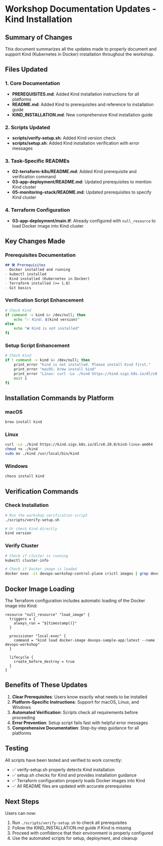 # Workshop Documentation Updates - Kind Installation

## Summary of Changes

This document summarizes all the updates made to properly document and support Kind (Kubernetes in Docker) installation throughout the workshop.

## Files Updated

### 1. Core Documentation
- **PREREQUISITES.md**: Added Kind installation instructions for all platforms
- **README.md**: Added Kind to prerequisites and reference to installation guide
- **KIND_INSTALLATION.md**: New comprehensive Kind installation guide

### 2. Scripts Updated
- **scripts/verify-setup.sh**: Added Kind version check
- **scripts/setup.sh**: Added Kind installation verification with error messages

### 3. Task-Specific READMEs
- **02-terraform-k8s/README.md**: Added Kind prerequisite and verification command
- **03-app-deployment/README.md**: Updated prerequisites to mention Kind cluster
- **05-monitoring-stack/README.md**: Updated prerequisites to specify Kind cluster

### 4. Terraform Configuration
- **03-app-deployment/main.tf**: Already configured with `null_resource` to load Docker image into Kind cluster

## Key Changes Made

### Prerequisites Documentation
```markdown
## 🛠️ Prerequisites
- Docker installed and running
- kubectl installed
- Kind installed (Kubernetes in Docker)
- Terraform installed (>= 1.0)
- Git basics
```

### Verification Script Enhancement
```bash
# Check Kind
if command -v kind &> /dev/null; then
    echo "✅ Kind: $(kind version)"
else
    echo "❌ Kind is not installed"
fi
```

### Setup Script Enhancement
```bash
# Check Kind
if ! command -v kind &> /dev/null; then
    print_error "Kind is not installed. Please install Kind first."
    print_error "macOS: brew install kind"
    print_error "Linux: curl -Lo ./kind https://kind.sigs.k8s.io/dl/v0.20.0/kind-linux-amd64 && chmod +x ./kind && sudo mv ./kind /usr/local/bin/kind"
    exit 1
fi
```

## Installation Commands by Platform

### macOS
```bash
brew install kind
```

### Linux
```bash
curl -Lo ./kind https://kind.sigs.k8s.io/dl/v0.20.0/kind-linux-amd64
chmod +x ./kind
sudo mv ./kind /usr/local/bin/kind
```

### Windows
```powershell
choco install kind
```

## Verification Commands

### Check Installation
```bash
# Run the workshop verification script
./scripts/verify-setup.sh

# Or check Kind directly
kind version
```

### Verify Cluster
```bash
# Check if cluster is running
kubectl cluster-info

# Check if Docker image is loaded
docker exec -it devops-workshop-control-plane crictl images | grep devops-sample-app
```

## Docker Image Loading

The Terraform configuration includes automatic loading of the Docker image into Kind:

```hcl
resource "null_resource" "load_image" {
  triggers = {
    always_run = "${timestamp()}"
  }

  provisioner "local-exec" {
    command = "kind load docker-image devops-sample-app:latest --name devops-workshop"
  }
  
  lifecycle {
    create_before_destroy = true
  }
}
```

## Benefits of These Updates

1. **Clear Prerequisites**: Users know exactly what needs to be installed
2. **Platform-Specific Instructions**: Support for macOS, Linux, and Windows
3. **Automated Verification**: Scripts check all requirements before proceeding
4. **Error Prevention**: Setup script fails fast with helpful error messages
5. **Comprehensive Documentation**: Step-by-step guidance for all platforms

## Testing

All scripts have been tested and verified to work correctly:
- ✅ verify-setup.sh properly detects Kind installation
- ✅ setup.sh checks for Kind and provides installation guidance
- ✅ Terraform configuration properly loads Docker images into Kind
- ✅ All README files are updated with accurate prerequisites

## Next Steps

Users can now:
1. Run `./scripts/verify-setup.sh` to check all prerequisites
2. Follow the KIND_INSTALLATION.md guide if Kind is missing
3. Proceed with confidence that their environment is properly configured
4. Use the automated scripts for setup, deployment, and cleanup
